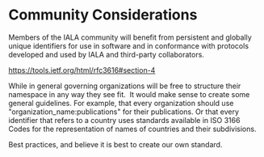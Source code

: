 # Community Considerations

   Members of the IALA community will benefit from persistent and
   globally unique identifiers for use in software and in conformance
   with protocols developed and used by IALA and third-party
   collaborators.

https://tools.ietf.org/html/rfc3616#section-4


While in general governing organizations will be free to structure their namespace in any way they see fit.  It would make sense to create some general guidelines. For example, that every organization should use "organization_name:publications" for their publications.
Or that every identifier that refers to a country uses standards available in ISO 3166 Codes for the representation of names of countries and their subdivisions.


Best practices,
and believe it is best to create our own standard.
